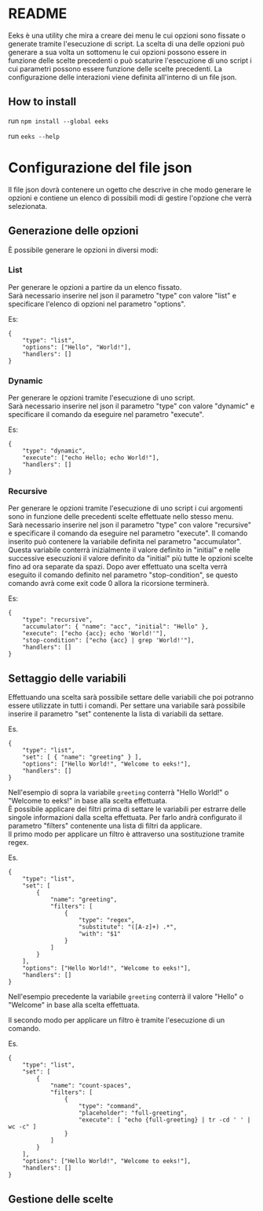 # README

Eeks è una utility che mira a creare dei menu le cui opzioni sono fissate o generate tramite l'esecuzione di script. La scelta di una delle opzioni può generare a sua volta un sottomenu le cui opzioni possono essere in funzione delle scelte precedenti o può scaturire l'esecuzione di uno script i cui parametri possono essere funzione delle scelte precedenti.
La configurazione delle interazioni viene definita all'interno di un file json.

## How to install

run `npm install --global eeks`

run `eeks --help`

# Configurazione del file json

Il file json dovrà contenere un ogetto che descrive in che modo generare le opzioni e contiene un elenco di possibili modi di gestire l'opzione che verrà selezionata.

## Generazione delle opzioni

È possibile generare le opzioni in diversi modi:

### List

Per generare le opzioni a partire da un elenco fissato.  
Sarà necessario inserire nel json il parametro "type" con valore "list" e specificare l'elenco di opzioni nel parametro "options".

Es:
```
{
	"type": "list",
	"options": ["Hello", "World!"],
	"handlers": []
}
```


### Dynamic

Per generare le opzioni tramite l'esecuzione di uno script.  
Sarà necessario inserire nel json il parametro "type" con valore "dynamic" e specificare il comando da eseguire nel parametro "execute".

Es:
```
{
	"type": "dynamic",
	"execute": ["echo Hello; echo World!"],
	"handlers": []
}
```
### Recursive

Per generare le opzioni tramite l'esecuzione di uno script i cui argomenti sono in funzione delle precedenti scelte effettuate nello stesso menu.  
Sarà necessario inserire nel json il parametro "type" con valore "recursive" e specificare il comando da eseguire nel parametro "execute". Il comando inserito può contenere la variabile definita nel parametro "accumulator". Questa variabile conterrà inizialmente il valore definito in "initial" e nelle successive esecuzioni il valore definito da "initial" più tutte le opzioni scelte fino ad ora separate da spazi. 
Dopo aver effettuato una scelta verrà eseguito il comando definito nel parametro "stop-condition", se questo comando avrà come exit code 0 allora la ricorsione terminerà.

Es:
```
{
	"type": "recursive",
	"accumulator": { "name": "acc", "initial": "Hello" },
	"execute": ["echo {acc}; echo 'World!'"],
	"stop-condition": ["echo {acc} | grep 'World!'"],
	"handlers": []
}
```

## Settaggio delle variabili

Effettuando una scelta sarà possibile settare delle variabili che poi potranno essere utilizzate in tutti i comandi. Per settare una variabile sarà possibile inserire il parametro "set" contenente la lista di variabili da settare.

Es.
```
{
	"type": "list",
	"set": [ { "name": "greeting" } ],
	"options": ["Hello World!", "Welcome to eeks!"],
	"handlers": []
}
```

Nell'esempio di sopra la variabile `greeting` conterrà "Hello World!" o "Welcome to eeks!" in base alla scelta effettuata.  
È possibile applicare dei filtri prima di settare le variabili per estrarre delle singole informazioni dalla scelta effettuata. Per farlo andrà configurato il parametro "filters" contenente una lista di filtri da applicare.  
Il primo modo per applicare un filtro è attraverso una sostituzione tramite regex.

Es.
```
{
	"type": "list",
	"set": [ 
		{ 
			"name": "greeting",
			"filters": [
				{
					"type": "regex",
					"substitute": "([A-z]+) .*",
					"with": "$1"
				}
			]
		}
	],
	"options": ["Hello World!", "Welcome to eeks!"],
	"handlers": []
}
```

Nell'esempio precedente la variabile `greeting` conterrà il valore "Hello" o "Welcome" in base alla scelta effettuata.

Il secondo modo per applicare un filtro è tramite l'esecuzione di un comando.

Es.
```
{
	"type": "list",
	"set": [ 
		{ 
			"name": "count-spaces",
			"filters": [
				{
					"type": "command",
					"placeholder": "full-greeting",
					"execute": [ "echo {full-greeting} | tr -cd ' ' | wc -c" ]
				}
			]
		}
	],
	"options": ["Hello World!", "Welcome to eeks!"],
	"handlers": []
}
```

## Gestione delle scelte